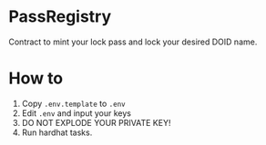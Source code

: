 # PassRegistry

Contract to mint your lock pass and lock your desired DOID name.

# How to

1. Copy `.env.template` to `.env`
2. Edit `.env` and input your keys
3. DO NOT EXPLODE YOUR PRIVATE KEY!
4. Run hardhat tasks.